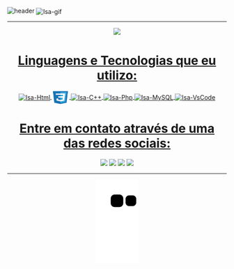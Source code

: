 ![header](https://capsule-render.vercel.app/api?type=waving&color=000&height=230&section=header&text=Olá,%20seja%20bem-vindo.&fontSize=70&fontColor=f26522&animation=fadeIn&fontAlignY=38&desc=Beginner%20FullStack%20Dev&descAlignY=55&descAlign=62)
<img align="center" alt="Isa-gif" height="500" width="1000" src="https://64.media.tumblr.com/74535518115cc6e41b3489fa5c7929c8/tumblr_ol7e617sCb1tgo74ho1_1280.gif">

 ***************

<div align="center">
  <a href="https://github.com/belleruivo">
  <img height="180em" src="https://github-readme-stats.vercel.app/api?username=belleruivo&show_icons=true&theme=gruvbox&include_all_commits=true&count_private=true"/>
   <!--  <img height="180em" src="https://github-readme-stats.vercel.app/api/top-langs/?username=belleruivo&layout=compact&langs_count=7&theme=radical"/>-->
</div>

<div align="center" style="display: inline_block">
  <h1 align="center">Linguagens e Tecnologias que eu utilizo:</h1>
  <img align="center" alt="Isa-Html" height="30" width="40" src="https://cdn.jsdelivr.net/gh/devicons/devicon/icons/html5/html5-original.svg">
  <img align="center" alt="Isa-CSS" height="30" width="40" src="https://raw.githubusercontent.com/devicons/devicon/master/icons/css3/css3-original.svg">
  <img align="center" alt="Isa-C++" height="30" width="40" src="https://cdn.jsdelivr.net/gh/devicons/devicon/icons/cplusplus/cplusplus-original.svg">
  <img align="center" alt="Isa-Php" height="30" width="40" src="https://cdn.jsdelivr.net/gh/devicons/devicon/icons/php/php-original.svg">
  <img align="center" alt="Isa-MySQL" height="30" width="40" src="https://cdn.jsdelivr.net/gh/devicons/devicon/icons/mysql/mysql-original.svg">
  <img align="center" alt="Isa-VsCode" height="30" width="40" src="https://cdn.simpleicons.org/visualstudio/1C6B94"> 
</div>

   <h1 align="center">Entre em contato através de uma das redes sociais:</h1>
  
<div align="center">

   <a href="https://instagram.com/iswwruivo_" target="_blank"><img src="https://img.shields.io/badge/-Instagram-%23E4405F?style=for-the-badge&logo=instagram&logoColor=white" target="_blank"></a>
  <a href = "mailto:isabelleruivosantos@gmail.com"><img src="https://img.shields.io/badge/-Gmail-%23333?style=for-the-badge&logo=gmail&logoColor=white" target="_blank"></a>
  <a href="https://www.linkedin.com/in/isabelle-ruivo-dos-santos-b40806243/" target="_blank"><img src="https://img.shields.io/badge/-LinkedIn-%230077B5?style=for-the-badge&logo=linkedin&logoColor=white" target="_blank"></a> 
   <a href="https://wa.me/5511975813773" target="_blank"><img src="https://img.shields.io/badge/WhatsApp-25D366?style=for-the-badge&logo=whatsapp&logoColor=white" target="_blank"></a> 
  
 ***************
  
![Snake animation](https://github.com/belleruivo/belleruivo/blob/output/github-contribution-grid-snake.svg)

</div>
